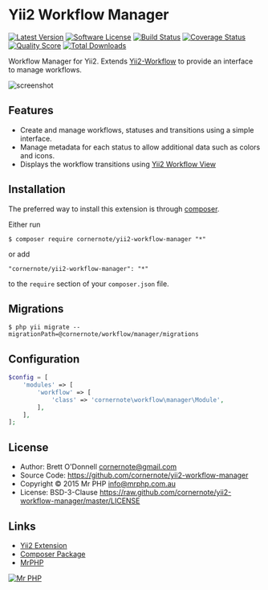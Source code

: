 # Yii2 Workflow Manager

[![Latest Version](https://img.shields.io/github/tag/cornernote/yii2-workflow-manager.svg?style=flat-square&label=release)](https://github.com/cornernote/yii2-workflow-manager/tags)
[![Software License](https://img.shields.io/badge/license-BSD-brightgreen.svg?style=flat-square)](LICENSE.md)
[![Build Status](https://img.shields.io/travis/cornernote/yii2-workflow-manager/master.svg?style=flat-square)](https://travis-ci.org/cornernote/yii2-workflow-manager)
[![Coverage Status](https://img.shields.io/scrutinizer/coverage/g/cornernote/yii2-workflow-manager.svg?style=flat-square)](https://scrutinizer-ci.com/g/cornernote/yii2-workflow-manager/code-structure)
[![Quality Score](https://img.shields.io/scrutinizer/g/cornernote/yii2-workflow-manager.svg?style=flat-square)](https://scrutinizer-ci.com/g/cornernote/yii2-workflow-manager)
[![Total Downloads](https://img.shields.io/packagist/dt/cornernote/yii2-workflow-manager.svg?style=flat-square)](https://packagist.org/packages/cornernote/yii2-workflow-manager)

Workflow Manager for Yii2. Extends [Yii2-Workflow](https://github.com/raoul2000/yii2-workflow/) to provide an interface to manage workflows.

![screenshot](https://cloud.githubusercontent.com/assets/51875/17660161/a351c124-6316-11e6-8e2b-28340fe6dc8d.png)


## Features

* Create and manage workflows, statuses and transitions using a simple interface.
* Manage metadata for each status to allow additional data such as colors and icons.
* Displays the workflow transitions using [Yii2 Workflow View](https://github.com/raoul2000/yii2-workflow-view)


## Installation

The preferred way to install this extension is through [composer](http://getcomposer.org/download/).

Either run

```
$ composer require cornernote/yii2-workflow-manager "*"
```

or add

```
"cornernote/yii2-workflow-manager": "*"
```

to the `require` section of your `composer.json` file.

## Migrations

```
$ php yii migrate --migrationPath=@cornernote/workflow/manager/migrations
```

## Configuration

```php
$config = [
    'modules' => [
        'workflow' => [
            'class' => 'cornernote\workflow\manager\Module',
        ],
    ],
];
```


## License

- Author: Brett O'Donnell <cornernote@gmail.com>
- Source Code: https://github.com/cornernote/yii2-workflow-manager
- Copyright © 2015 Mr PHP <info@mrphp.com.au>
- License: BSD-3-Clause https://raw.github.com/cornernote/yii2-workflow-manager/master/LICENSE


## Links

- [Yii2 Extension](http://www.yiiframework.com/extension/yii2-workflow-manager)
- [Composer Package](https://packagist.org/packages/cornernote/yii2-workflow-manager)
- [MrPHP](http://mrphp.com.au)


[![Mr PHP](https://raw.github.com/cornernote/mrphp-assets/master/img/code-banner.png)](http://mrphp.com.au) 

